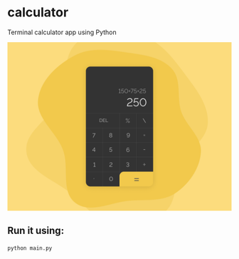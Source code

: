 # calculator
Terminal calculator app using Python 

<img src="calculator.png">

## Run it using:

```commandline
python main.py
```

